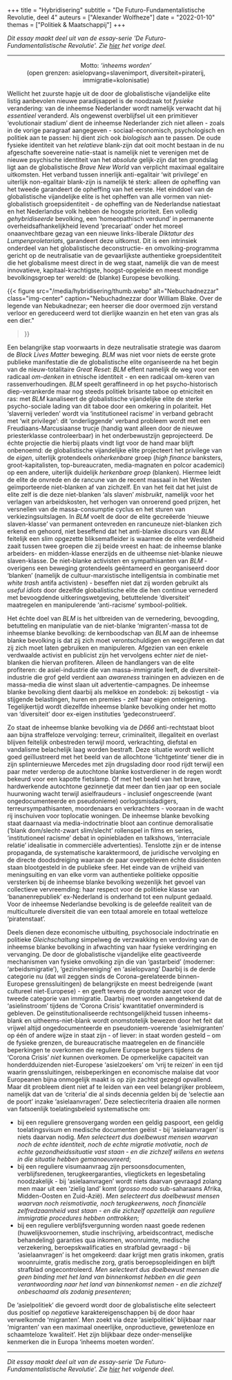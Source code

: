 +++
title    = "Hybridisering"
subtitle = "De Futuro-Fundamentalistische Revolutie, deel 4"
auteurs  = ["Alexander Wolfheze"]
date     = "2022-01-10"
themas   = ["Politiek & Maatschappij"]
+++


_Dit essay maakt deel uit van de essay-serie 'De Futuro-Fundamentalistische Revolutie'. Zie [hier](https://reactionair.nl/artikelen/domesticering/) het vorige deel._

---


<p style="text-align: center;">
Motto: <i>‘inheems worden’</i><br>
(open grenzen: asielopvang=slavenimport, diversiteit=piraterij, immigratie=kolonisatie)
</p>

Wellicht het zuurste hapje uit de door de globalistische vijandelijke elite listig aanbevolen nieuwe paradijsappel is de noodzaak tot _fysieke_ verandering: van de inheemse Nederlander wordt namelijk verwacht dat hij _essentieel_ veranderd. Als ongewenst overblijfsel uit een primitiever ‘evolutionair stadium’ dient de inheemse Nederlander zich niet alleen - zoals in de vorige paragraaf aangegeven - sociaal-economisch, psychologisch en politiek aan te passen: hij dient zich ook _biologisch_ aan te passen. De oude fysieke identiteit van het _relatieve_ blank-zijn dat ooit mocht bestaan in de nu afgeschafte soevereine natie-staat is namelijk niet te verenigen met de nieuwe psychische identiteit van het _absolute_ gelijk-zijn dat ten grondslag ligt aan de globalistische _Brave New World_ van verplicht maximaal egalitaire uitkomsten. Het verband tussen innerlijk anti-egalitair ‘wit privilege’ en uiterlijk non-egalitair blank-zijn is namelijk té sterk: alleen de opheffing van het tweede garandeert de opheffing van het eerste. Het einddoel van de globalistische vijandelijke elite is het opheffen van alle vormen van niet-globalistisch groepsidentiteit - de opheffing van de Nederlandse natiestaat en het Nederlandse volk hebben de hoogste prioriteit. Een volledig _gehybridiseerde_ bevolking, een ‘homeopathisch verdund’ in permanente overheidsafhankelijkheid levend ‘precariaat’ onder het moreel onaanvechtbare gezag van een nieuwe links-liberale _Diktatur des Lumpenproletariats_, garandeert deze uitkomst. Dit is een intrinsiek onderdeel van het globalistische deconstructie- en omvolking-programma gericht op de neutralisatie van de gevaarlijkste authentieke groepsidentiteit die het globalisme meest direct in de weg staat, namelijk die van de meest innovatieve, kapitaal-krachtigste, hoogst-opgeleide en meest mondige bevolkingsgroep ter wereld: de (blanke) Europese bevolking. 

{{< figure
	src="/media/hybridisering/thumb.webp"
	alt="Nebuchadnezzar"
	class="img-center"
	caption="Nebuchadnezzar door William Blake. Over de legende van Nebukadnezar; een heerser die door overmoed zijn verstand verloor en gereduceerd werd tot dierlijke waanzin en het eten van gras als een dier."
>}}

Een belangrijke stap voorwaarts in deze neutralisatie strategie was daarom de _Black Lives Matter_ beweging. _BLM_ was niet voor niets de eerste grote publieke manifestatie die de globalistische elite organiseerde na het begin van de nieuw-totalitaire _Great Reset_: _BLM_ effent namelijk de weg voor een radicaal _om-denken_ in etnische identiteit - en een radicaal om-keren van rassenverhoudingen. _BLM_ speelt geraffineerd in op het psycho-historisch diep-verankerde maar nog steeds politiek brisante taboe op etniciteit en ras: met _BLM_ kanaliseert de globalistische vijandelijke elite de sterke psycho-sociale lading van dit taboe door een omkering in polariteit. Het ‘slavernij verleden’ wordt via ‘institutioneel racisme’ in verband gebracht met ‘wit privilege’: dit ‘onderliggende’ verband probleem wordt met een  Freudiaans-Marcusiaanse trucje (handig want alleen door de nieuwe priesterklasse controleerbaar) in het onderbewustzijn geprojecteerd. De échte projectie die hierbij plaats vindt ligt voor de hand maar blijft onbenoemd: de globalistische vijandelijke elite projecteert het privilege van de _eigen_, uiterlijk grotendeels _onherkenbare_ groep (_high finance_ banksters, groot-kapitalisten, top-bureaucraten, media-magnaten en polcor academici) op een andere, uiterlijk duidelijk _herkenbare groep_ (blanken). Hiermee leidt de elite de onvrede en de rancune van de recent massaal in het Westen geïmporteerde niet-blanken af van zichzelf. En van het feit dat het juist de elite zelf is die deze niet-blanken ‘als slaven’ _misbruikt_, namelijk voor het verlagen van arbeidskosten, het verhogen van onroerend goed prijzen, het versnellen van de massa-consumptie cyclus en het sturen van verkiezingsuitslagen. In _BLM_ voelt de door de elite gecreëerde ‘nieuwe slaven-klasse’ van permanent ontevreden en rancuneuze niet-blanken zich erkend en gehoord, niet beseffend dat het anti-blanke discours van _BLM_ feitelijk een slim opgezette bliksemafleider is waarmee de elite verdeeldheid zaait tussen twee groepen die zij beide vreest en haat: de inheemse blanke arbeiders- en midden-klasse enerzijds en de uitheemse niet-blanke nieuwe slaven-klasse. De niet-blanke activisten en sympathisanten van _BLM_ - overigens een beweging grotendeels geëntameerd en georganiseerd door ‘blanken’ (namelijk de cultuur-marxistische intelligentsia in combinatie met _white trash_ antifa activisten) - beseffen niet dat zij worden gebruikt als _useful idiots_ door dezelfde globalistische elite die hen continue vernederd met bevoogdende uitkeringswetgeving, betuttelende ‘diversiteit’ maatregelen en manipulerende ‘anti-racisme’ symbool-politiek.

Het échte doel van _BLM_ is het uitbreiden van de vernedering, bevoogding, betutteling en manipulatie van de niet-blanke ‘migranten’-massa tot de inheemse blanke bevolking: de kernboodschap van _BLM_ aan de inheemse blanke bevolking is dat zij zich moet verontschuldigen en wegcijferen en dat zij zich moet laten gebruiken en manipuleren. Afgezien van een enkele verdwaalde activist en publicist zijn het vervolgens echter _niet_ de niet-blanken die hiervan profiteren. Alleen de handlangers van de elite profiteren: de asiel-industrie die van massa-immigratie leeft, de diversiteit-industrie die grof geld verdient aan _awareness_ trainingen en adviezen en de massa-media die winst slaan uit advertentie-campagnes. De inheemse blanke bevolking dient daarbij als melkkoe en zondebok: zij bekostigt - via stijgende belastingen, huren en premies - zelf haar eigen onteigening. Tegelijkertijd wordt diezelfde inheemse blanke bevolking onder het motto van ‘diversiteit’ door ex-eigen instituties ‘gedeconstrueerd’. 

Zo staat de inheemse blanke bevolking via de _D666_ anti-rechtstaat bloot aan bijna straffeloze vervolging: terreur, criminaliteit, illegaliteit en overlast blijven feitelijk onbestreden terwijl moord, verkrachting, diefstal en vandalisme belachelijk laag worden bestraft. Deze situatie wordt wellicht goed geïllustreerd met het beeld van de allochtone ‘lichtgetinte’ tiener die in zijn splinternieuwe Mercedes met zijn drugslading door rood rijdt terwijl een paar meter verderop de autochtone blanke kostverdiener in de regen wordt bekeurd voor een kapotte fietslamp. Of met het beeld van het brave, hardwerkende autochtone gezinnetje dat meer dan tien jaar op een sociale huurwoning wacht terwijl asielfraudeurs - inclusief ongescreende (want ongedocumenteerde en pseudonieme) oorlogsmisdadigers, terreursympathisanten, moordenaars en verkrachters - vooraan in de wacht rij inschuiven voor toplocatie woningen. De inheemse blanke bevolking staat daarnaast via media-indoctrinatie bloot aan continue demoralisatie (‘blank dom/slecht-zwart slim/slecht’ rollenspel in films en series, ‘institutioneel racisme’ debat in opiniebladen en talkshows, ‘interraciale relatie’ idealisatie in commerciële advertenties). Tenslotte zijn er de intense propaganda, de systematische karaktermoord, de juridische vervolging en de directe doodsdreiging waaraan de paar overgebleven échte dissidenten staan blootgesteld in de publieke sfeer. Het einde van de vrijheid van meningsuiting en van elke vorm van authentieke politieke oppositie versterken bij de inheemse blanke bevolking wezenlijk het gevoel van collectieve vervreemding: haar respect voor de politieke klasse van ‘bananenrepubliek’ ex-Nederland is onderhand tot een nulpunt gedaald. Voor de inheemse Nederlandse bevolking is de geleefde realiteit van de multiculturele diversiteit die van een totaal amorele en totaal wetteloze ‘piratenstaat’. 

Deels dienen deze economische uitbuiting, psychosociale indoctrinatie en politieke _Gleichschaltung_ simpelweg de verzwakking en verdoving van de inheemse blanke bevolking in afwachting van haar fysieke verdringing en vervanging. De door de globalistische vijandelijke elite geactiveerde mechanismen van fysieke omvolking zijn die van ‘gastarbeid’ (moderner: ‘arbeidsmigratie’), ‘gezinshereniging’ en ‘asielopvang’ Daarbij is de derde categorie nu (dat wil zeggen sinds de Corona-gerelateerde binnen-Europese grenssluitingen) de belangrijkste en meest bedreigende (want cultureel niet-Europese) - en geeft tevens de grootste aanzet voor de tweede categorie van immigratie. Daarbij moet worden aangetekend dat de ‘asielinstroom’ tijdens de ‘Corona Crisis’ kwantitatief onverminderd is gebleven. De geïnstitutionaliseerde rechtsongelijkheid tussen inheems-blank en uitheems-niet-blank wordt onomstotelijk bewezen door het feit dat vrijwel altijd ongedocumenteerde en pseudoniem-voerende ‘asielmigranten’ op één of andere wijze in staat zijn - of liever: in staat worden gesteld – om de fysieke grenzen, de bureaucratische maatregelen en de financiële beperkingen te overkomen die reguliere Europese burgers tijdens de ‘Corona Crisis’ _niet_ kunnen overkomen. De opmerkelijke capaciteit van honderdduizenden niet-Europese ‘asielzoekers’ om ‘vrij te reizen’ in een tijd waarin grenssluitingen, reisbeperkingen en economische malaise dat voor Europeanen bijna onmogelijk maakt is op zijn zachtst gezegd opvallend. Maar dit probleem dient niet af te leiden van een veel belangrijker probleem, namelijk dat van de ‘criteria’ die al sinds decennia gelden bij de ‘selectie aan de poort’ inzake ‘asielaanvragen’. Deze selectiecriteria draaien alle normen van fatsoenlijk toelatingsbeleid systematische om: 

* bij een reguliere grensovergang worden een geldig paspoort, een geldig toelatingsvisum en medische documenten geëist - bij ‘asielaanvragen’ is niets daarvan nodig. _Men selecteert dus doelbewust mensen waarvan noch de echte identiteit, noch de echte migratie motivatie, noch de echte gezondheidssituatie vast staan - en die zichzelf willens en wetens in die situatie hebben gemanoeuvreerd_;
* bij een reguliere visumaanvraag zijn persoonsdocumenten, verblijfsredenen, terugkeergaranties, vliegtickets en legesbetaling noodzakelijk - bij ‘asielaanvragen’ wordt niets daarvan gevraagd zolang men maar uit een ‘zielig land’ komt (_grosso modo_ sub-saharaans Afrika, Midden-Oosten en Zuid-Azië). _Men selecteert dus doelbewust mensen waarvan noch reismotivatie, noch terugkeerwens, noch financiële zelfredzaamheid vast staan - en die zichzelf opzettelijk aan reguliere immigratie procedures hebben onttrokken_;
* bij een reguliere verblijfsvergunning worden naast goede redenen (huwelijksvoornemen, studie inschrijving, arbeidscontract, medische behandeling) garanties qua inkomen, woonruimte, medische verzekering, beroepskwalificaties en strafblad gevraagd - bij ‘asielaanvragen’ is het omgekeerd: daar krijgt men gratis inkomen, gratis woonruimte, gratis medische zorg, gratis beroepsopleidingen en blijft strafblad ongecontroleerd. _Men selecteert dus doelbewust mensen die geen binding met het land van binnenkomst hebben en die geen verantwoording naar het land van binnenkomst nemen - en die zichzelf onbeschaamd als zodanig presenteren_;

De ‘asielpolitiek’ die gevoerd wordt door de globalistische elite selecteert dus positief op _negatieve_ karaktereigenschappen bij de door haar verwelkomde ‘migranten’. Men zoekt via deze ‘asielpolitiek’ blijkbaar naar ‘migranten’ van een maximaal oneerlijke, onproductieve, gewetenloze en schaamteloze ‘kwaliteit’. Het zijn blijkbaar deze onder-menselijke kenmerken die in Europa ‘inheems moeten worden’.


---

_Dit essay maakt deel uit van de essay-serie 'De Futuro-Fundamentalistische Revolutie'. Zie [hier](https://reactionair.nl/artikelen/verelendungstheorie/) het volgende deel._
